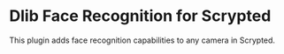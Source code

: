 # Dlib Face Recognition for Scrypted

This plugin adds face recognition capabilities to any camera in Scrypted.
